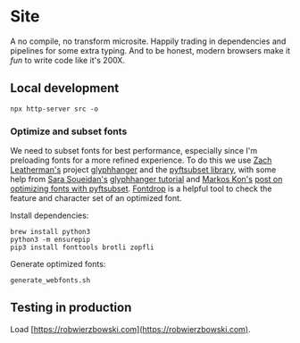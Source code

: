 # Site

A no compile, no transform microsite. Happily trading in dependencies and pipelines for some extra typing. And to be honest, modern browsers make it _fun_ to write code like it's 200X.

## Local development

```shell
npx http-server src -o
```

### Optimize and subset fonts

We need to subset fonts for best performance, especially since I'm preloading fonts for a more refined experience. To do this we use [Zach Leatherman's](https://twitter.com/zachleat) project [glyphhanger](https://github.com/zachleat/glyphhanger) and the [pyftsubset library](https://fonttools.readthedocs.io/en/latest/subset/index.html), with some help from [Sara Soueidan's](https://twitter.com/SaraSoueidan) [glyphhanger tutorial](https://www.sarasoueidan.com/blog/glyphhanger) and [Markos Kon's](https://twitter.com/markos_kon) [post on optimizing fonts with pyftsubset](https://markoskon.com/creating-font-subsets/). [Fontdrop](https://fontdrop.info/) is a helpful tool to check the feature and character set of an optimized font.

Install dependencies:

```shell
brew install python3
python3 -m ensurepip
pip3 install fonttools brotli zopfli
```

Generate optimized fonts:

```shell
generate_webfonts.sh
```

## Testing in production

Load [https://robwierzbowski.com](https://robwierzbowski.com).
